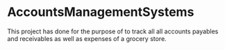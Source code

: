 # AccountsManagementSystems
This project has done for the purpose of to track all all accounts payables and receivables as well as expenses of a grocery store.
